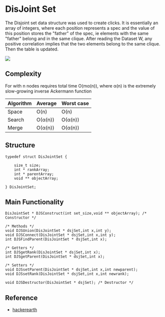 # DisJoint Set
The Disjoint set data structure was used to create clicks. It is essentially an array of integers, where each position represents a spec and the value of this position stores the "father" of the spec, ie elements with the same "father" belong and in the same clique. After reading the Dataset W, any positive correlation implies that the two elements belong to the same clique. Then the table is updated.

![](https://upload.wikimedia.org/wikipedia/commons/thumb/a/a3/UnionFindKruskalDemo.gif/250px-UnionFindKruskalDemo.gif)

## Complexity
For with n nodes requires total time O(mα(n)), where α(n) is the extremely slow-growing inverse Ackermann function 

| Algorithm	|	Average |	Worst case |
| --- | --- | --- |
| Space		  | O(n) |	O(n) |
| Search		| O(α(n)) |	O(α(n)) |
| Merge		  | O(α(n)) |	O(α(n)) |


## Structure
```
typedef struct DisJointSet {

	size_t size;
	int * rankArray;
	int * parentArray;
	void ** objectArray;

} DisJointSet;
```

## Main Functionality
```
DisJointSet * DJSConstruct(int set_size,void ** objectArray); /* Constructor */

/* Methods */
void DJSUnion(DisJointSet * dsjSet,int x,int y); 
void DJSConnect(DisJointSet * dsjSet,int x,int y);
int DJSFindParent(DisJointSet * dsjSet,int x);

/* Getters */
int DJSgetRank(DisJointSet * dsjSet,int x);
int DJSgetParent(DisJointSet * dsjSet,int x);

/* Setters */
void DJSsetParent(DisJointSet * dsjSet,int x,int newparent);
void DJSsetRank(DisJointSet * dsjSet,int x,int newrank);

void DJSDestructor(DisJointSet * dsjSet); /* Destructor */
```

## Reference
- [hackerearth](https://www.hackerearth.com/practice/notes/disjoint-set-union-union-find/)
